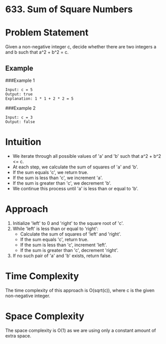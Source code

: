 # 633. Sum of Square Numbers

# Problem Statement

Given a non-negative integer c, decide whether there are two integers a and b such that a^2 + b^2 = c.

## Example
###Example 1
```plaintext
Input: c = 5
Output: true
Explanation: 1 * 1 + 2 * 2 = 5
```

###Example 2
```plaintext
Input: c = 3
Output: false
```

# Intuition

- We iterate through all possible values of 'a' and 'b' such that a^2 + b^2 <= c.
- At each step, we calculate the sum of squares of 'a' and 'b'.
- If the sum equals 'c', we return true.
- If the sum is less than 'c', we increment 'a'.
- If the sum is greater than 'c', we decrement 'b'.
- We continue this process until 'a' is less than or equal to 'b'.

# Approach

1. Initialize 'left' to 0 and 'right' to the square root of 'c'.
2. While 'left' is less than or equal to 'right':
    - Calculate the sum of squares of 'left' and 'right'.
    - If the sum equals 'c', return true.
    - If the sum is less than 'c', increment 'left'.
    - If the sum is greater than 'c', decrement 'right'.
3. If no such pair of 'a' and 'b' exists, return false.

# Time Complexity

The time complexity of this approach is O(sqrt(c)), where c is the given non-negative integer.

# Space Complexity

The space complexity is O(1) as we are using only a constant amount of extra space.
